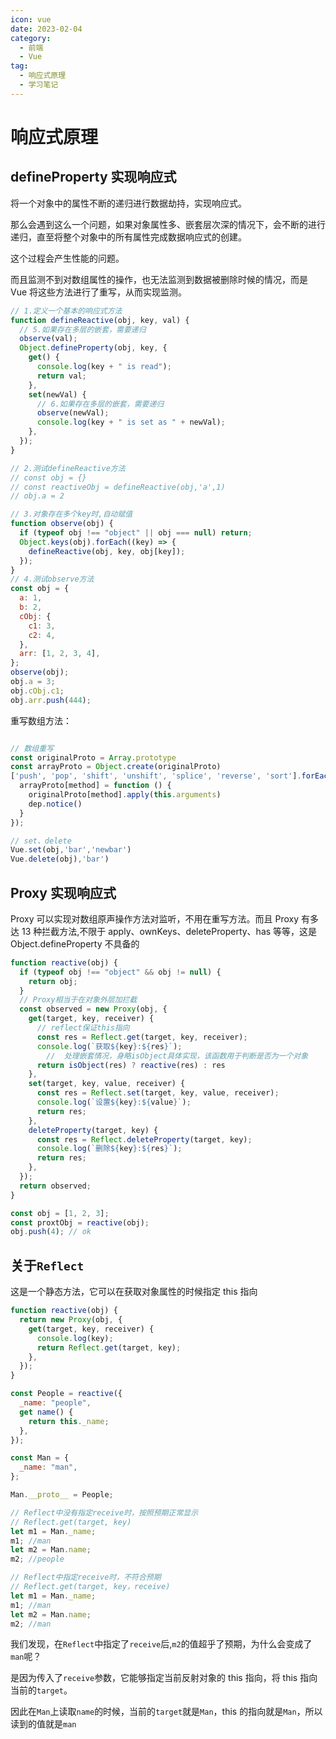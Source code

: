```yaml
---
icon: vue
date: 2023-02-04
category:
  - 前端
  - Vue
tag:
  - 响应式原理
  - 学习笔记
---
```


# 响应式原理

## defineProperty 实现响应式

将一个对象中的属性不断的递归进行数据劫持，实现响应式。

那么会遇到这么一个问题，如果对象属性多、嵌套层次深的情况下，会不断的进行递归，直至将整个对象中的所有属性完成数据响应式的创建。

这个过程会产生性能的问题。

而且监测不到对数组属性的操作，也无法监测到数据被删除时候的情况，而是 Vue 将这些方法进行了重写，从而实现监测。

```js
// 1.定义一个基本的响应式方法
function defineReactive(obj, key, val) {
  // 5.如果存在多层的嵌套，需要递归
  observe(val);
  Object.defineProperty(obj, key, {
    get() {
      console.log(key + " is read");
      return val;
    },
    set(newVal) {
      // 6.如果存在多层的嵌套，需要递归
      observe(newVal);
      console.log(key + " is set as " + newVal);
    },
  });
}

// 2.测试defineReactive方法
// const obj = {}
// const reactiveObj = defineReactive(obj,'a',1)
// obj.a = 2

// 3.对象存在多个key时,自动赋值
function observe(obj) {
  if (typeof obj !== "object" || obj === null) return;
  Object.keys(obj).forEach((key) => {
    defineReactive(obj, key, obj[key]);
  });
}
// 4.测试observe方法
const obj = {
  a: 1,
  b: 2,
  cObj: {
    c1: 3,
    c2: 4,
  },
  arr: [1, 2, 3, 4],
};
observe(obj);
obj.a = 3;
obj.cObj.c1;
obj.arr.push(444);
```

重写数组方法：

```js

// 数组重写
const originalProto = Array.prototype
const arrayProto = Object.create(originalProto)
['push', 'pop', 'shift', 'unshift', 'splice', 'reverse', 'sort'].forEach(method => {
  arrayProto[method] = function () {
    originalProto[method].apply(this.arguments)
    dep.notice()
  }
});

// set、delete
Vue.set(obj,'bar','newbar')
Vue.delete(obj),'bar')

```

## Proxy 实现响应式

Proxy 可以实现对数组原声操作方法对监听，不用在重写方法。而且 Proxy 有多达 13 种拦截方法,不限于 apply、ownKeys、deleteProperty、has 等等，这是 Object.defineProperty 不具备的

```js
function reactive(obj) {
  if (typeof obj !== "object" && obj != null) {
    return obj;
  }
  // Proxy相当于在对象外层加拦截
  const observed = new Proxy(obj, {
    get(target, key, receiver) {
      // reflect保证this指向
      const res = Reflect.get(target, key, receiver);
      console.log(`获取${key}:${res}`);
        //  处理嵌套情况，身略isObject具体实现，该函数用于判断是否为一个对象
      return isObject(res) ? reactive(res) : res
    },
    set(target, key, value, receiver) {
      const res = Reflect.set(target, key, value, receiver);
      console.log(`设置${key}:${value}`);
      return res;
    },
    deleteProperty(target, key) {
      const res = Reflect.deleteProperty(target, key);
      console.log(`删除${key}:${res}`);
      return res;
    },
  });
  return observed;
}

const obj = [1, 2, 3];
const proxtObj = reactive(obj);
obj.push(4); // ok
```

## 关于`Reflect`

这是一个静态方法，它可以在获取对象属性的时候指定 this 指向

```js
function reactive(obj) {
  return new Proxy(obj, {
    get(target, key, receiver) {
      console.log(key);
      return Reflect.get(target, key);
    },
  });
}

const People = reactive({
  _name: "people",
  get name() {
    return this._name;
  },
});

const Man = {
  _name: "man",
};

Man.__proto__ = People;

// Reflect中没有指定receive时，按照预期正常显示
// Reflect.get(target, key)
let m1 = Man._name;
m1; //man
let m2 = Man.name;
m2; //people

// Reflect中指定receive时，不符合预期
// Reflect.get(target, key，receive)
let m1 = Man._name;
m1; //man
let m2 = Man.name;
m2; //man
```

我们发现，在`Reflect`中指定了`receive`后,`m2`的值超乎了预期，为什么会变成了`man`呢？

是因为传入了`receive`参数，它能够指定当前反射对象的 this 指向，将 this 指向当前的`target`。

因此在`Man`上读取`name`的时候，当前的`target`就是`Man`，this 的指向就是`Man`，所以读到的值就是`man`
